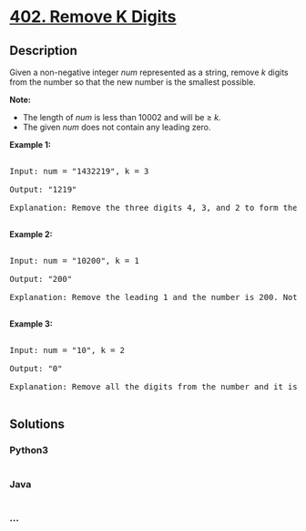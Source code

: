 # [402. Remove K Digits](https://leetcode.com/problems/remove-k-digits)

## Description
<p>Given a non-negative integer <i>num</i> represented as a string, remove <i>k</i> digits from the number so that the new number is the smallest possible.

</p>



<p><b>Note:</b><br />

<ul>

<li>The length of <i>num</i> is less than 10002 and will be &ge; <i>k</i>.</li>

<li>The given <i>num</i> does not contain any leading zero.</li>

</ul>

</b>

</p>



<p><b>Example 1:</b>

<pre>

Input: num = "1432219", k = 3

Output: "1219"

Explanation: Remove the three digits 4, 3, and 2 to form the new number 1219 which is the smallest.

</pre>

</p>



<p><b>Example 2:</b>

<pre>

Input: num = "10200", k = 1

Output: "200"

Explanation: Remove the leading 1 and the number is 200. Note that the output must not contain leading zeroes.

</pre>

</p>



<p><b>Example 3:</b>

<pre>

Input: num = "10", k = 2

Output: "0"

Explanation: Remove all the digits from the number and it is left with nothing which is 0.

</pre>

</p>


## Solutions


<!-- tabs:start -->

### **Python3**

```python

```

### **Java**

```java

```

### **...**
```

```

<!-- tabs:end -->